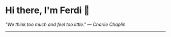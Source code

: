<h1>Hi there, I'm Ferdi 👋</h1>

<p><em>
  "We think too much and feel too little." — Charlie Chaplin
</em></p>

---
